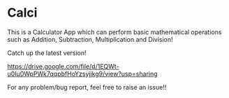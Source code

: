 # Calci
This is a Calculator App which can perform basic mathematical operations such as Addition, Subtraction, Multiplication and Division!

Catch up the latest version!

https://drive.google.com/file/d/1EQWt-u0Iu0WpPWk7qqpbfHoYzsyjjkg9/view?usp=sharing

For any problem/bug report, feel free to raise an issue!!
